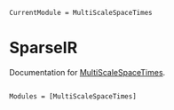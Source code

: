 ```@meta
CurrentModule = MultiScaleSpaceTimes
```

# SparseIR

Documentation for [MultiScaleSpaceTimes](https://github.com/shinaoka/MultiScaleSpaceTimes.jl).

```@index
```

```@autodocs
Modules = [MultiScaleSpaceTimes]
```
